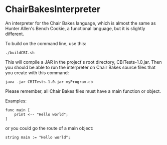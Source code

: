 # ChairBakesInterpreter
An interpreter for the Chair Bakes language, which is almost the same as Hunter Allen's Bench Cookie, a functional language, but it is slightly different.

To build on the command line, use this:
```
./buildCBI.sh
```

This will compile a JAR in the project's root directory, CBITests-1.0.jar.
Then you should be able to run the interpreter on Chair Bakes source files that you create with this command:
```
java -jar CBITests-1.0.jar myProgram.cb
```

Please remember, all Chair Bakes files must have a main function or object.

Examples:
```
func main [
	print <-- "Hello world";
]
```

or you could go the route of a main object:
```
string main := "Hello world";
```
